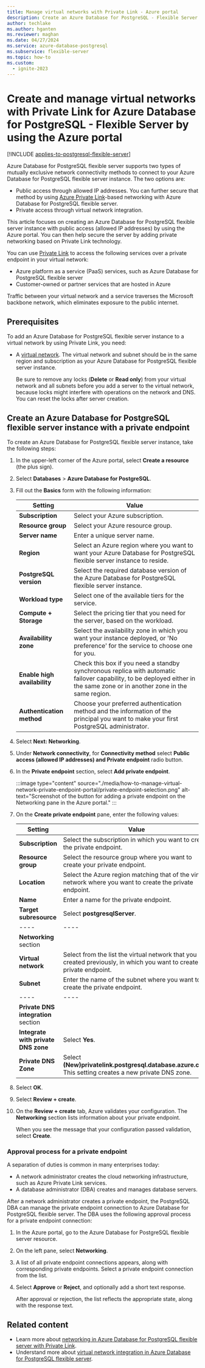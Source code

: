```yaml
---
title: Manage virtual networks with Private Link - Azure portal
description: Create an Azure Database for PostgreSQL - Flexible Server instance with public access by using the Azure portal, and add private networking to the server based on Azure Private Link.
author: techlake
ms.author: hganten
ms.reviewer: maghan
ms.date: 04/27/2024
ms.service: azure-database-postgresql
ms.subservice: flexible-server
ms.topic: how-to
ms.custom:
  - ignite-2023
---
```



# Create and manage virtual networks with Private Link for Azure Database for PostgreSQL - Flexible Server by using the Azure portal

[!INCLUDE [applies-to-postgresql-flexible-server](~/reusable-content/ce-skilling/azure/includes/postgresql/includes/applies-to-postgresql-flexible-server.md)]

Azure Database for PostgreSQL flexible server supports two types of mutually exclusive network connectivity methods to connect to your Azure Database for PostgreSQL flexible server instance. The two options are:

* Public access through allowed IP addresses. You can further secure that method by using [Azure Private Link](concepts-networking-private-link.md)-based networking with Azure Database for PostgreSQL flexible server. 
* Private access through virtual network integration.

This article focuses on creating an Azure Database for PostgreSQL flexible server instance with public access (allowed IP addresses) by using the Azure portal. You can then help secure the server by adding private networking based on Private Link technology.

You can use [Private Link](/azure/private-link/private-link-overview) to access the following services over a private endpoint in your virtual network:

* Azure platform as a service (PaaS) services, such as Azure Database for PostgreSQL flexible server
* Customer-owned or partner services that are hosted in Azure

Traffic between your virtual network and a service traverses the Microsoft backbone network, which eliminates exposure to the public internet.



## Prerequisites

To add an Azure Database for PostgreSQL flexible server instance to a virtual network by using Private Link, you need:

* A [virtual network](/azure/virtual-network/quick-create-portal#create-a-virtual-network). The virtual network and subnet should be in the same region and subscription as your Azure Database for PostgreSQL flexible server instance.

  Be sure to remove any locks (**Delete** or **Read only**) from your virtual network and all subnets before you add a server to the virtual network, because locks might interfere with operations on the network and DNS. You can reset the locks after server creation.


## Create an Azure Database for PostgreSQL flexible server instance with a private endpoint

To create an Azure Database for PostgreSQL flexible server instance, take the following steps:

1. In the upper-left corner of the Azure portal, select **Create a resource** (the plus sign).

2. Select **Databases** > **Azure Database for PostgreSQL**.

3. Fill out the **Basics** form with the following information:

   |Setting |Value|
   |---------|------|
   |**Subscription**| Select your Azure subscription.|
   |**Resource group**| Select your Azure resource group.|
   |**Server name**| Enter a unique server name.|
   |**Region**|Select an Azure region where you want to want your Azure Database for PostgreSQL flexible server instance to reside.|
   |**PostgreSQL version**|Select the required database version of the Azure Database for PostgreSQL flexible server instance.|
   |**Workload type**|Select one of the available tiers for the service.|
   |**Compute + Storage**|Select the pricing tier that you need for the server, based on the workload.|
   |**Availability zone**|Select the availability zone in which you want your instance deployed, or 'No preference' for the service to choose one for you.|
   |**Enable high availability**|Check this box if you need a standby synchronous replica with automatic failover capability, to be deployed either in the same zone or in another zone in the same region.|
   |**Authentication method**|Choose your preferred authentication method and the information of the principal you want to make your first PostgreSQL administrator.|

5. Select **Next: Networking**.

6. Under **Network connectivity**, for **Connectivity method** select **Public access (allowed IP addresses) and Private endpoint** radio button.

7. In the **Private endpoint** section, select **Add private endpoint**.

    :::image type="content" source="./media/how-to-manage-virtual-network-private-endpoint-portal/private-endpoint-selection.png" alt-text="Screenshot of the button for adding a private endpoint on the Networking pane in the Azure portal." :::
8. On the **Create private endpoint** pane, enter the following values:

   |Setting|Value|
   |---------|------|
   |**Subscription**| Select the subscription in which you want to create the private endpoint.|
   |**Resource group**| Select the resource group where you want to create your private endpoint.|
   |**Location**|Select the Azure region matching that of the virtual network where you want to create the private endpoint.|
   |**Name**|Enter a name for the private endpoint.|
   |**Target subresource**|Select **postgresqlServer**.|
   |----|----|
   |**Networking** section| |
   |**Virtual network**| Select from the list the virtual network that you created previously, in which you want to create the private endpoint. |
   |**Subnet**|Enter the name of the subnet where you want to create the private endpoint.|
   |----|----|
   |**Private DNS integration** section| |
   |**Integrate with private DNS zone**| Select **Yes**.|
   |**Private DNS Zone**| Select **(New)privatelink.postgresql.database.azure.com**. This setting creates a new private DNS zone.|

9. Select **OK**.

10. Select **Review + create**.

11. On the **Review + create** tab, Azure validates your configuration. The **Networking** section lists information about your private endpoint.

    When you see the message that your configuration passed validation, select **Create**.

### Approval process for a private endpoint

A separation of duties is common in many enterprises today:

* A network administrator creates the cloud networking infrastructure, such as Azure Private Link services.
* A database administrator (DBA) creates and manages database servers.

After a network administrator creates a private endpoint, the PostgreSQL DBA can manage the private endpoint connection to Azure Database for PostgreSQL flexible server. The DBA uses the following approval process for a private endpoint connection:

1. In the Azure portal, go to the Azure Database for PostgreSQL flexible server resource.

1. On the left pane, select **Networking**.

1. A list of all private endpoint connections appears, along with corresponding private endpoints. Select a private endpoint connection from the list.

1. Select **Approve** or **Reject**, and optionally add a short text response.

   After approval or rejection, the list reflects the appropriate state, along with the response text.

## Related content

- Learn more about [networking in Azure Database for PostgreSQL flexible server with Private Link](concepts-networking-private-link.md).
- Understand more about [virtual network integration in Azure Database for PostgreSQL flexible server](concepts-networking-private.md).
